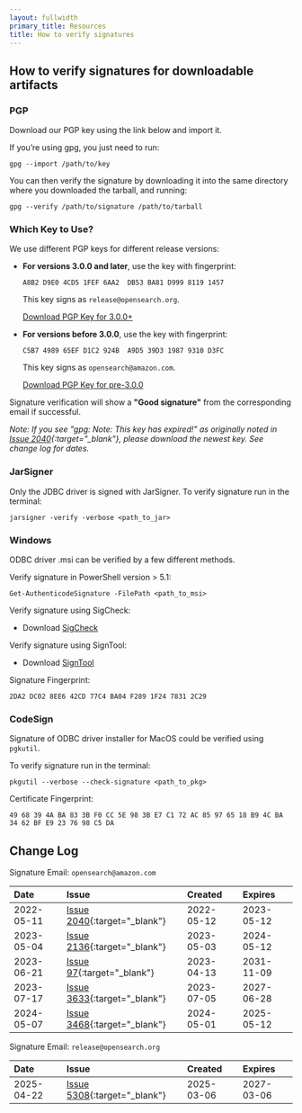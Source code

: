 ```yaml
---
layout: fullwidth
primary_title: Resources
title: How to verify signatures
---
```


## How to verify signatures for downloadable artifacts

### <a name="Pgp">PGP</a>
Download our PGP key using the link below and import it.

If you’re using gpg, you just need to run:

```
gpg --import /path/to/key
````

You can then verify the signature by downloading it into the same directory where you downloaded the tarball, and running:

```
gpg --verify /path/to/signature /path/to/tarball
```

### Which Key to Use?

We use different PGP keys for different release versions:

- **For versions 3.0.0 and later**, use the key with fingerprint:

  `A8B2 D9E0 4CD5 1FEF 6AA2  DB53 BA81 D999 8119 1457`

  This key signs as `release@opensearch.org`.

  [Download PGP Key for 3.0.0+](https://artifacts.opensearch.org/publickeys/opensearch-release.pgp)

- **For versions before 3.0.0**, use the key with fingerprint:

  `C5B7 4989 65EF D1C2 924B  A9D5 39D3 1987 9310 D3FC`

  This key signs as `opensearch@amazon.com`.

  [Download PGP Key for pre-3.0.0](https://artifacts.opensearch.org/publickeys/opensearch.pgp)

Signature verification will show a **"Good signature"** from the corresponding email if successful.

*Note: If you see "gpg: Note: This key has expired!" as originally noted in [Issue 2040](https://github.com/opensearch-project/opensearch-build/issues/2040){:target="_blank"}, please download the newest key. See change log for dates.*

### <a name="JarSigner">JarSigner</a>
Only the JDBC driver is signed with JarSigner.
To verify signature run in the terminal:
```
jarsigner -verify -verbose <path_to_jar>
```

### <a name="WindowsSigner">Windows</a>
ODBC driver .msi can be verified by a few different methods.

Verify signature in PowerShell version > 5.1:
```
Get-AuthenticodeSignature -FilePath <path_to_msi>
```

Verify signature using SigCheck:

- Download [SigCheck](https://learn.microsoft.com/en-us/sysinternals/downloads/sigcheck)

Verify signature using SignTool:

- Download [SignTool](https://learn.microsoft.com/en-us/windows/win32/seccrypto/using-signtool-to-verify-a-file-signature)

Signature Fingerprint:
```
2DA2 DC02 8EE6 42CD 77C4 BA04 F289 1F24 7831 2C29
```

### <a name="CodeSigner">CodeSign</a>
Signature of ODBC driver installer for MacOS could be verified using `pgkutil`.

To verify signature run in the terminal:
```
pkgutil --verbose --check-signature <path_to_pkg>
```

Certificate Fingerprint:
```
49 68 39 4A BA 83 3B F0 CC 5E 98 3B E7 C1 72 AC 85 97 65 18 B9 4C BA 34 62 BF E9 23 76 98 C5 DA
```

## Change Log ##


Signature Email: `opensearch@amazon.com`
<div class="table-styler"></div>

| Date       | Issue | Created    | Expires    |
|:-----------|:-------|:-----------|:-----------|
| 2022-05-11 | [Issue 2040](https://github.com/opensearch-project/opensearch-build/issues/2040){:target="_blank"}  | 2022-05-12 | 2023-05-12 |
| 2023-05-04 | [Issue 2136](https://github.com/opensearch-project/opensearch-build/issues/2136){:target="_blank"}  | 2023-05-03 | 2024-05-12 |
| 2023-06-21 | [Issue 97](https://github.com/opensearch-project/sql-jdbc/issues/97){:target="_blank"}  | 2023-04-13 | 2031-11-09 |
| 2023-07-17 | [Issue 3633](https://github.com/opensearch-project/opensearch-build/issues/3633){:target="_blank"}  | 2023-07-05 | 2027-06-28 |
| 2024-05-07 | [Issue 3468](https://github.com/opensearch-project/opensearch-build/issues/3468){:target="_blank"}  | 2024-05-01 | 2025-05-12 |

Signature Email: `release@opensearch.org`
<div class="table-styler"></div>

| Date       | Issue | Created    | Expires    |
|:-----------|:-------|:-----------|:-----------|
| 2025-04-22 | [Issue 5308](https://github.com/opensearch-project/opensearch-build/issues/5308){:target="_blank"}  | 2025-03-06 | 2027-03-06 |

<br>
